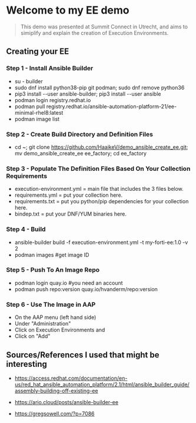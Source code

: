 # Welcome to my EE demo

> This demo was presented at Summit Connect in Utrecht, and aims to simiplify and explain the creation of Execution Environments.

## Creating your EE

### Step 1 - Install Ansible Builder

- su - builder
- sudo dnf install python38-pip git podman; sudo dnf remove python36
- pip3 install --user ansible-builder; pip3 install --user ansible
- podman login registry.redhat.io
- podman pull registry.redhat.io/ansible-automation-platform-21/ee-minimal-rhel8:latest
- podman image list

### Step 2 - Create Build Directory and Definition Files

- cd ~; git clone https://github.com/HaaikeV/demo_ansible_create_ee.git; mv demo_ansible_create_ee ee_factory; cd ee_factory

### Step 3 - Populate The Definition Files Based On Your Collection Requirements

- execution-environment.yml = main file that includes the 3 files below.
- requirements.yml = put your collection here.
- requirements.txt = put you python/pip dependencies for your collection here.
- bindep.txt = put your DNF/YUM binaries here.

### Step 4 - Build

- ansible-builder build -f execution-environment.yml -t my-forti-ee:1.0 -v 2
- podman images #get image ID

### Step 5 - Push To An Image Repo

- podman login quay.io #you need an account
- podman push repo:version quay.io/hvanderm/repo:version

### Step 6 - Use The Image in AAP

- On the AAP menu (left hand side)
- Under "Administration"
- Click on Execution Environments and
- Click on "Add"

## Sources/References I used that might be interesting

- <https://access.redhat.com/documentation/en-us/red_hat_ansible_automation_platform/2.1/html/ansible_builder_guide/assembly-building-off-existing-ee>

- <https://ario.cloud/posts/ansible-builder-ee>

- <https://gregsowell.com/?p=7086>
